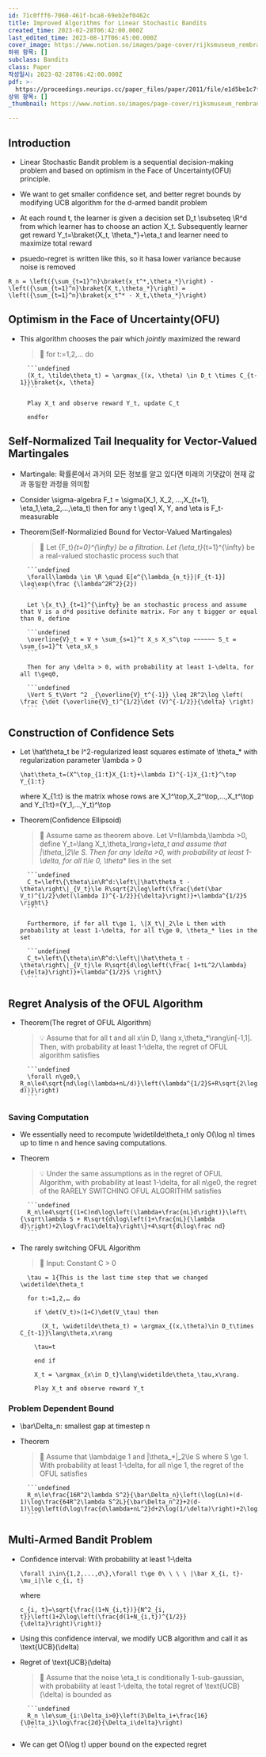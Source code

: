 ```yaml
---
id: 71c0fff6-7060-461f-bca8-69eb2ef0462c
title: Improved Algorithms for Linear Stochastic Bandits
created_time: 2023-02-28T06:42:00.000Z
last_edited_time: 2023-08-17T06:45:00.000Z
cover_image: https://www.notion.so/images/page-cover/rijksmuseum_rembrandt_1642.jpg
하위 항목: []
subclass: Bandits
class: Paper
작성일시: 2023-02-28T06:42:00.000Z
pdf: >-
  https://proceedings.neurips.cc/paper_files/paper/2011/file/e1d5be1c7f2f456670de3d53c7b54f4a-Paper.pdf
상위 항목: []
_thumbnail: https://www.notion.so/images/page-cover/rijksmuseum_rembrandt_1642.jpg

---
```


## Introduction

*   Linear Stochastic Bandit problem is a sequential decision-making problem and based on optimism in the Face of Uncertainty(OFU) principle.

*   We want to get smaller confidence set, and better regret bounds by modifying UCB algorithm for the d-armed bandit problem

*   At each round t, the learner is given a decision set D\_t \subseteq \R^d from which learner has to choose an action X\_t. Subsequently learner get reward Y\_t=\braket{X\_t, \theta\_\*}+\eta\_t and learner need to maximize total reward

*   psuedo-regret is written like this, so it hasa lower variance because noise is removed

```undefined
R_n = \left({\sum_{t=1}^n}\braket{x_t^*,\theta_*}\right) - \left({\sum_{t=1}^n}\braket{X_t,\theta_*}\right) = \left({\sum_{t=1}^n}\braket{x_t^* - X_t,\theta_*}\right)
```

## Optimism in the Face of Uncertainty(OFU)

*   This algorithm chooses the pair which *jointly* maximized the reward

    > 📖 for t:=1,2,… do

          ```undefined
          (X_t, \tilde\theta_t) = \argmax_{(x, \theta) \in D_t \times C_{t-1}}\braket{x, \theta}
          ```

          Play X_t and observe reward Y_t, update C_t

          endfor

## Self-Normalized Tail Inequality for Vector-Valued Martingales

*   Martingale: 확률론에서 과거의 모든 정보를 알고 있다면 미래의 기댓값이 현재 값과 동일한 과정을 의미함

*   Consider \sigma-algebra F\_t = \sigma(X\_1, X\_2, ...,X\_{t+1}, \eta\_1,\eta\_2,...,\eta\_t) then for any t \geq1 X, Y, and \eta is F\_t-measurable

*   Theorem(Self-Normalizied Bound for Vector-Valued Martingales)

    > 📖 Let {F\_t}*{t=0}^{\infty} be a filtration. Let {\eta\_t}*{t=1}^{\infty} be a real-valued stochastic process such that

          ```undefined
          \forall\lambda \in \R \quad E[e^{\lambda_{n_t}}|F_{t-1}] \leq\exp(\frac {\lambda^2R^2}{2})
          ```

          Let \{x_t\}_{t=1}^{\infty} be an stochastic process and assume that V is a d*d positive definite matrix. For any t bigger or equal than 0, define

          ```undefined
          \overline{V}_t = V + \sum_{s=1}^t X_s X_s^\top ~~~~~~ S_t = \sum_{s=1}^t \eta_sX_s
          ```

          Then for any \delta > 0, with probability at least 1-\delta, for all t\geq0,

          ```undefined
          \Vert S_t\Vert ^2 _{\overline{V}_t^{-1}} \leq 2R^2\log \left( \frac {\det (\overline{V}_t)^{1/2}\det (V)^{-1/2}}{\delta} \right)
          ```

## Construction of Confidence Sets

*   Let \hat\theta\_t be l^2-regularized least squares estimate of \theta\_\* with regularization parameter \lambda > 0

    ```undefined
    \hat\theta_t=(X^\top_{1:t}X_{1:t}+\lambda I)^{-1}X_{1:t}^\top Y_{1:t}
    ```

    where X\_{1:t} is the matrix whose rows are X\_1^\top,X\_2^\top,...,X\_t^\top and Y\_{1:t}=(Y\_1,...,Y\_t)^\top

*   Theorem(Confidence Ellipsoid)

    > 📖 Assume same as theorem above. Let V=I\lambda,\lambda >0, define Y\_t=\lang X\_t,\theta\_*\rang+\eta\_t and assume that |\theta\_*|*2\le S. Then for any \delta >0, with probability at least 1-\delta, for all t\le 0, \theta*\* lies in the set

          ```undefined
          C_t=\left\{\theta\in\R^d:\left\|\hat\theta_t - \theta\right\|_{V_t}\le R\sqrt{2\log\left(\frac{\det(\bar V_t)^{1/2}\det(\lambda I)^{-1/2}}{\delta}\right)}+\lambda^{1/2}S \right\}
          ```

          Furthermore, if for all t\ge 1, \|X_t\|_2\le L then with probability at least 1-\delta, for all t\ge 0, \theta_* lies in the set

          ```undefined
          C_t=\left\{\theta\in\R^d:\left\|\hat\theta_t - \theta\right\|_{V_t}\le R\sqrt{d\log\left(\frac{ 1+tL^2/\lambda}{\delta}\right)}+\lambda^{1/2}S \right\}
          ```

## Regret Analysis of the OFUL Algorithm

*   Theorem(The regret of OFUL Algorithm)

    > 💡 Assume that for all t and all x\in D, \lang x,\theta\_\*\rang\in\[-1,1]. Then, with probability at least 1-\delta, the regret of OFUL algorithm satisfies

          ```undefined
          \forall n\ge0,\ R_n\le4\sqrt{nd\log(\lambda+nL/d)}\left(\lambda^{1/2}S+R\sqrt{2\log(1/\delta)+d\log(1+nL/(\lambda d))}\right)
          ```

### Saving Computation

*   We essentially need to recompute \widetilde\theta\_t only O(\log n) times up to time n and hence saving computations.

*   Theorem

    > 💡 Under the same assumptions as in the regret of OFUL Algorithm, with probability at least 1-\delta, for all n\ge0, the regret of the RARELY SWITCHING OFUL ALGORITHM satisfies

          ```undefined
          R_n\le4\sqrt{(1+C)nd\log\left(\lambda+\frac{nL}d\right)}\left\{\sqrt\lambda S + R\sqrt{d\log\left(1+\frac{nL}{\lambda d}\right)+2\log\frac1\delta}\right\}+4\sqrt{d\log\frac nd}
          ```

*   The rarely switching OFUL Algorithm

    > 📖 Input: Constant C > 0

          \tau = 1{This is the last time step that we changed \widetilde\theta_t

          for t:=1,2,… do

            if \det(V_t)>(1+C)\det(V_\tau) then

              (X_t, \widetilde\theta_t) = \argmax_{(x,\theta)\in D_t\times C_{t-1}}\lang\theta,x\rang

          	\tau=t

            end if

            X_t = \argmax_{x\in D_t}\lang\widetilde\theta_\tau,x\rang.

            Play X_t and observe reward Y_t

### Problem Dependent Bound

*   \bar\Delta\_n: smallest gap at timestep n

*   Theorem

    > 📖 Assume that \lambda\ge 1 and |\theta\_\*|\_2\le S where S \ge 1. With probability at least 1-\delta, for all n\ge 1, the regret of the OFUL satisfies

          ```undefined
          R_n\le\frac{16R^2\lambda S^2}{\bar\Delta_n}\left(\log(Ln)+(d-1)\log\frac{64R^2\lambda S^2L}{\bar\Delta_n^2}+2(d-1)\log\left(d\log\frac{d\lambda+nL^2}d+2\log(1/\delta)\right)+2\log(1/\delta)\right)^2
          ```

## Multi-Armed Bandit Problem

*   Confidence interval: With probability at least 1-\delta

    ```undefined
    \forall i\in\{1,2,...,d\},\forall t\ge 0\ \ \ \ |\bar X_{i, t}-\mu_i|\le c_{i, t}
    ```

    where

    ```undefined
    c_{i, t}=\sqrt{\frac{(1+N_{i,t})}{N^2_{i, t}}\left(1+2\log\left(\frac{d(1+N_{i,t})^{1/2}}{\delta}\right)\right)}
    ```

*   Using this confidence interval, we modify UCB algorithm and call it as \text{UCB}(\delta)

*   Regret of \text{UCB}(\delta)

    > 📖 Assume that the noise \eta\_t is conditionally  1-sub-gaussian, with probability at least 1-\delta, the total regret of \text{UCB}(\delta) is bounded as

          ```undefined
          R_n \le\sum_{i:\Delta_i>0}\left(3\Delta_i+\frac{16}{\Delta_i}\log\frac{2d}{\Delta_i\delta}\right)
          ```

*   We can get O(\log t) upper bound on the expected regret
